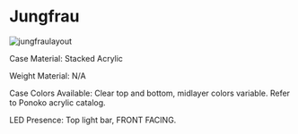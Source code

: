 # Jungfrau
![jungfraulayout](https://i.imgur.com/1ny34uf.png)

Case Material: Stacked Acrylic

Weight Material: N/A

Case Colors Available: Clear top and bottom, midlayer colors variable. Refer to Ponoko acrylic catalog.

LED Presence: Top light bar, FRONT FACING.

